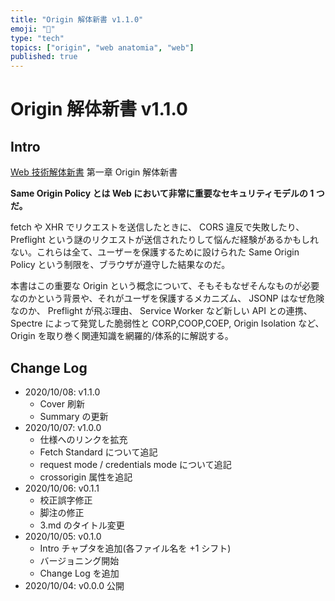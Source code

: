 ```yaml
---
title: "Origin 解体新書 v1.1.0"
emoji: "📝"
type: "tech"
topics: ["origin", "web anatomia", "web"]
published: true
---
```


# Origin 解体新書 v1.1.0

## Intro

[Web 技術解体新書](https://zenn.dev/jxck/articles/web-anatomia-concepts)
第一章 Origin 解体新書

**Same Origin Policy とは Web において非常に重要なセキュリティモデルの 1 つだ。**

fetch や XHR でリクエストを送信したときに、 CORS 違反で失敗したり、 Preflight という謎のリクエストが送信されたりして悩んだ経験があるかもしれない。これらは全て、ユーザーを保護するために設けられた Same Origin Policy という制限を、ブラウザが遵守した結果なのだ。

本書はこの重要な Origin という概念について、そもそもなぜそんなものが必要なのかという背景や、それがユーザを保護するメカニズム、 JSONP はなぜ危険なのか、 Preflight が飛ぶ理由、 Service Worker など新しい API との連携、 Spectre によって発覚した脆弱性と CORP,COOP,COEP, Origin Isolation など、 Origin を取り巻く関連知識を網羅的/体系的に解説する。


## Change Log

- 2020/10/08: v1.1.0
  - Cover 刷新
  - Summary の更新
- 2020/10/07: v1.0.0
  - 仕様へのリンクを拡充
  - Fetch Standard について追記
  - request mode / credentials mode について追記
  - crossorigin 属性を追記
- 2020/10/06: v0.1.1
  - 校正誤字修正
  - 脚注の修正
  - 3.md のタイトル変更
- 2020/10/05: v0.1.0
  - Intro チャプタを追加(各ファイル名を +1 シフト)
  - バージョニング開始
  - Change Log を追加
- 2020/10/04: v0.0.0 公開
